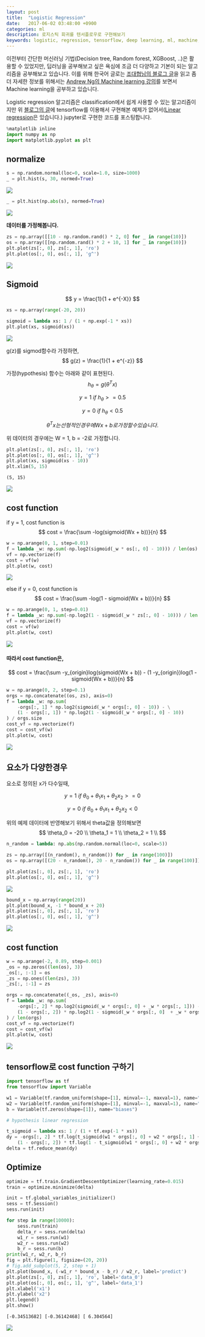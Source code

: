 ```yaml
---
layout: post
title:  "Logistic Regression"
date:   2017-06-02 03:48:00 +0900
categories: ml
description: 로지스틱 회귀를 텐서플로우로 구현해보기
keywords: logistic, regression, tensorflow, deep learning, ml, machine, learning
---
```


이전부터 간단한 머신러닝 기법(Decision tree, Random forest, XGBoost, ..)은 활용할 수 있었지만, 딥러닝을 공부해보고 싶은 욕심에 조금 더 다양하고 기본이 되는 알고리즘을 공부해보고 있습니다. 이를 위해 한국어 글로는 [조대협님의 블로그 글](http://bcho.tistory.com/1142)을 읽고 좀 더 자세한 정보를 위해서는 [Andrew Ng의 Machine learning 강의](https://www.coursera.org/learn/machine-learning#)를 보면서  Machine learning을 공부하고 있습니다.

Logistic regression 알고리즘은 classification에서 쉽게 사용할 수 있는 알고리즘이지만 위 [블로그의 글](http://bcho.tistory.com/1142)에 tensorflow를 이용해서 구현해본 예제가 없어서([Linear regression](http://bcho.tistory.com/1141)은 있습니다.) jupyter로 구현한 코드를 포스팅합니다.

```python
%matplotlib inline
import numpy as np
import matplotlib.pyplot as plt
```

## normalize


```python
s = np.random.normal(loc=0, scale=1.0, size=1000)
_ = plt.hist(s, 30, normed=True)
```


<img src="/assets/jupyter/logistic_regression/output_3_0.png" class="md-img">



```python
_ = plt.hist(np.abs(s), normed=True)
```


<img src="/assets/jupyter/logistic_regression/output_4_0.png" class="md-img">


**데이터를 가정해봅니다.**


```python
zs = np.array([[10 - np.random.rand() * 2, 0] for _ in range(10)])
os = np.array([[np.random.rand() * 2 + 10, 1] for _ in range(10)])
plt.plot(zs[:, 0], zs[:, 1], 'ro')
plt.plot(os[:, 0], os[:, 1], 'g^')
```








<img src="/assets/jupyter/logistic_regression/output_6_1.png" class="md-img">


## Sigmoid

$$ y = \frac{1}{1 + e^{-X}} $$


```python
xs = np.array(range(-20, 20))
```


```python
sigmoid = lambda xs: 1 / (1 + np.exp(-1 * xs))
plt.plot(xs, sigmoid(xs))
```


<img src="/assets/jupyter/logistic_regression/output_10_1.png" class="md-img">


g(z)를 sigmod함수라 가정하면,
$$ g(z) = \frac{1}{1 + e^{-z}} $$

가정(hypothesis) 함수는 아래와 같이 표현된다.
$$ h_\theta = g(\theta^Tx) $$

$$ y = 1 \: if \: h_\theta >= 0.5 $$

$$ y = 0 \: if \: h_\theta < 0.5 $$

$$ \theta^Tx는 선형적인 경우에 Wx + b로 가정할 수 있습니다.$$

위 데이터의 경우에는 W = 1, b = -2로 가정합니다.


```python
plt.plot(zs[:, 0], zs[:, 1], 'ro')
plt.plot(os[:, 0], os[:, 1], 'g^')
plt.plot(xs, sigmoid(xs - 10))
plt.xlim(5, 15)
```




    (5, 15)




<img src="/assets/jupyter/logistic_regression/output_13_1.png" class="md-img">


## cost function

if y = 1, cost function is
$$ cost = \frac{\sum -log(sigmoid(Wx + b))}{n} $$


```python
w = np.arange(0, 1, step=0.01)
f = lambda _w: np.sum(-np.log2(sigmoid(_w * os[:, 0] - 10))) / len(os)
vf = np.vectorize(f)
cost = vf(w)
plt.plot(w, cost)
```








<img src="/assets/jupyter/logistic_regression/output_15_1.png" class="md-img">


else if y = 0, cost function is
$$ cost = \frac{\sum -log(1 - sigmoid(Wx + b))}{n} $$


```python
w = np.arange(0, 1, step=0.01)
f = lambda _w: np.sum(-np.log2(1 - sigmoid(_w * zs[:, 0] - 10))) / len(zs)
vf = np.vectorize(f)
cost = vf(w)
plt.plot(w, cost)
```








<img src="/assets/jupyter/logistic_regression/output_17_1.png" class="md-img">


#### 따라서 cost function은,

$$ cost = \frac{\sum -y_{origin}log(sigmoid(Wx + b)) - (1 -y_{origin})log(1 - sigmoid(Wx + b))}{n} $$


```python
w = np.arange(0, 2, step=0.1)
orgs = np.concatenate((os, zs), axis=0)
f = lambda _w: np.sum(
    -orgs[:, 1] * np.log2(sigmoid(_w * orgs[:, 0] - 10)) - \
    (1 - orgs[:, 1]) * np.log2(1 - sigmoid(_w * orgs[:, 0] - 10))
) / orgs.size
cost_vf = np.vectorize(f)
cost = cost_vf(w)
plt.plot(w, cost)
```








<img src="/assets/jupyter/logistic_regression/output_19_1.png" class="md-img">


## 요소가 다양한경우

요소로 정의된 x가 다수일때,

$$ y = 1 \: if \: \theta_0 + \theta_1x_1 + \theta_2x_2 >= 0 $$

$$ y = 0 \: if \: \theta_0 + \theta_1x_1 + \theta_2x_2 < 0 $$

위의 예제 데이터에 반영해보기 위해서 theta값을 정의해보면
$$
\theta_0 = -20 \\
\theta_1 = 1 \\
\theta_2 = 1 \\
$$


```python
n_random = lambda: np.abs(np.random.normal(loc=0, scale=5))

zs = np.array([(n_random(), n_random()) for _ in range(100)])
os = np.array([(20 - n_random(), 20 - n_random()) for _ in range(100)])
```


```python
plt.plot(zs[:, 0], zs[:, 1], 'ro')
plt.plot(os[:, 0], os[:, 1], 'g^')
```








<img src="/assets/jupyter/logistic_regression/output_22_1.png" class="md-img">



```python
bound_x = np.array(range(20))
plt.plot(bound_x, -1 * bound_x + 20)
plt.plot(zs[:, 0], zs[:, 1], 'ro')
plt.plot(os[:, 0], os[:, 1], 'g^')
```








<img src="/assets/jupyter/logistic_regression/output_23_1.png" class="md-img">


## cost function


```python
w = np.arange(-2, 0.89, step=0.001)
_os = np.zeros((len(os), 3))
_os[:, :-1] = os
_zs = np.ones((len(zs), 3))
_zs[:, :-1] = zs

orgs = np.concatenate((_os, _zs), axis=0)
f = lambda _w: np.sum(
    -orgs[:, 2] * np.log2(sigmoid(_w * orgs[:, 0] + _w * orgs[:, 1])) - \
    (1 - orgs[:, 2]) * np.log2(1 - sigmoid(_w * orgs[:, 0]  + _w * orgs[:, 1]))
) / len(orgs)
cost_vf = np.vectorize(f)
cost = cost_vf(w)
plt.plot(w, cost)
```








<img src="/assets/jupyter/logistic_regression/output_25_1.png" class="md-img">


## tensorflow로 cost function 구하기


```python
import tensorflow as tf
from tensorflow import Variable
```


```python
w1 = Variable(tf.random_uniform(shape=[1], minval=-1, maxval=1), name="weight1")
w2 = Variable(tf.random_uniform(shape=[1], minval=-1, maxval=1), name="weight2")
b = Variable(tf.zeros(shape=[1]), name="biases")
```


```python
# hypothesis linear regression

t_sigmoid = lambda xs: 1 / (1 + tf.exp(-1 * xs))
dy = -orgs[:, 2] * tf.log(t_sigmoid(w1 * orgs[:, 0] + w2 * orgs[:, 1] + b)) - \
    (1 - orgs[:, 2]) * tf.log(1 - t_sigmoid(w1 * orgs[:, 0] + w2 * orgs[:, 1] + b))
delta = tf.reduce_mean(dy)
```

## Optimize


```python
optimize = tf.train.GradientDescentOptimizer(learning_rate=0.015)
train = optimize.minimize(delta)
```


```python
init = tf.global_variables_initializer()
sess = tf.Session()
sess.run(init)

for step in range(10000):
    sess.run(train)
    delta_r = sess.run(delta)
    w1_r = sess.run(w1)
    w2_r = sess.run(w2)
    b_r = sess.run(b)
print(w1_r, w2_r, b_r)
fig = plt.figure(1, figsize=(20, 20))
# fig.add_subplot(5, 2, step + 1)
plt.plot(bound_x, (-w1_r * bound_x - b_r) / w2_r, label='predict')
plt.plot(zs[:, 0], zs[:, 1], 'ro', label='data_0')
plt.plot(os[:, 0], os[:, 1], 'g^', label='data_1')
plt.xlabel('x1')
plt.ylabel('x2')
plt.legend()
plt.show()
```

    [-0.34513682] [-0.36142468] [ 6.304564]



<img src="/assets/jupyter/logistic_regression/output_32_1.png">
